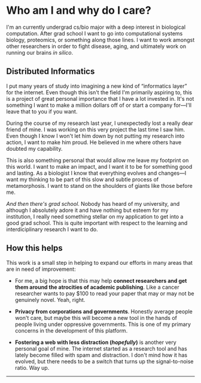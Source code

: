 Who am I and why do I care?
===========================
I'm an currently undergrad cs/bio major with a deep interest in biological computation. After grad school I want to go into computational systems biology, proteomics, or something along those lines. I want to work amongst other researchers in order to fight disease, aging, and ultimately work on running our brains _in silico_.

Distributed Informatics
-----------------------
I put many years of study into imagining a new kind of &ldquo;informatics layer&rdquo; for the internet. Even though this isn't the field I'm primarily aspiring to, this is a project of great personal importance that I have a lot invested in. It's not something I want to make a million dollars off of or start a company for&mdash;I'll leave that to you if you want. 

During the course of my research last year, I unexpectedly lost a really dear friend of mine. I was working on this very project the last time I saw him. Even though I know I won't let him down by not putting my research into action, I want to make him proud. He believed in me where others have doubted my capability. 

This is also something personal that would allow me leave my footprint on this world. I want to make an impact, and I want it to be for something good and lasting. As a biologist I know that everything evolves and changes&mdash;I want my thinking to be part of this slow and subtle process of metamorphosis. I want to stand on the shoulders of giants like those before me.

_And then there's grad school_. Nobody has heard of my university, and although I absolutely adore it and have nothing but esteem for my institution, I really need something stellar on my application to get into a good grad school. This is quite important with respect to the learning and interdiciplinary research I want to do. 

How this helps
--------------
This work is a small step in helping to expand our efforts in many areas that are in need of improvement:

* For me, a big hope is that this may help **connect researchers and get them around the atrocities of academic publishing**. Like a cancer researcher wants to pay $100 to read your paper that may or may not be genuinely novel. Yeah, right. 

* **Privacy from corporations and governments**. Honestly average people won't care, but maybe this will become a new tool in the hands of people living under oppressive governments. This is one of my primary concerns in the development of this platform. 

* **Fostering a web with less distraction (_hopefully_)** is another very personal goal of mine. The internet started as a research tool and has lately become filled with spam and distraction. I don't mind how it has evolved, but there needs to be a switch that turns up the signal-to-noise ratio. Way up. 

---

